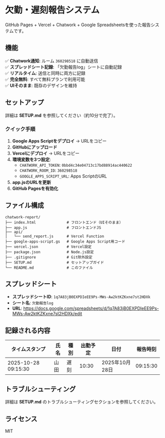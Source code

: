 # 欠勤・遅刻報告システム

GitHub Pages + Vercel + Chatwork + Google Spreadsheetsを使った報告システムです。

## 機能

✅ **Chatwork通知**: ルーム `360298518` に自動送信  
✅ **スプレッドシート記録**: 「欠勤報告log」シートに自動記録  
✅ **リアルタイム**: 送信と同時に両方に記録  
✅ **完全無料**: すべて無料プランで利用可能  
✅ **UIそのまま**: 既存のデザインを維持

## セットアップ

詳細は **SETUP.md** を参照してください（約10分で完了）。

### クイック手順

1. **Google Apps Scriptをデプロイ** → URLをコピー
2. **GitHubにアップロード**
3. **Vercelにデプロイ** → URLをコピー
4. **環境変数を3つ設定**:
   - `CHATWORK_API_TOKEN`: `0bbd4c34e04713c17bd88914ac440622`
   - `CHATWORK_ROOM_ID`: `360298518`
   - `GOOGLE_APPS_SCRIPT_URL`: Apps ScriptのURL
5. **app.jsのURLを更新**
6. **GitHub Pagesを有効化**

## ファイル構成

```
chatwork-report/
├── index.html              # フロントエンド（UIそのまま）
├── app.js                  # フロントエンドJS
├── api/
│   └── send_report.js      # Vercel Function
├── google-apps-script.gs   # Google Apps Script用コード
├── vercel.json             # Vercel設定
├── package.json            # Node.js設定
├── .gitignore              # Git除外設定
├── SETUP.md                # セットアップガイド
└── README.md               # このファイル
```

## スプレッドシート

- **スプレッドシートID**: `1q7A83jB0EXPDIeEE9Ps-MWs-Aw2ktKZKxne7st2HDXk`
- **シート名**: `欠勤報告log`
- **URL**: https://docs.google.com/spreadsheets/d/1q7A83jB0EXPDIeEE9Ps-MWs-Aw2ktKZKxne7st2HDXk/edit

## 記録される内容

| タイムスタンプ | 氏名 | 種別 | 出勤予定 | 日付 | 報告時刻 |
|--------------|------|------|---------|------|---------|
| 2025-10-28 09:15:30 | 山田 | 遅刻 | 10:30 | 2025年10月28日 | 09:15:30 |

## トラブルシューティング

詳細は **SETUP.md** のトラブルシューティングセクションを参照してください。

## ライセンス

MIT


